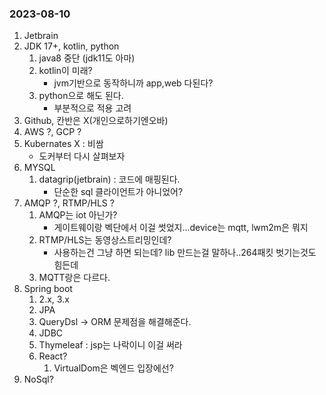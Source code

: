 ### 2023-08-10
1. Jetbrain
2. JDK 17+, kotlin, python
   1. java8 중단 (jdk11도 아마)
   2. kotlin이 미래?
        - jvm기반으로 동작하니까 app,web 다된다?
   3. python으로 해도 된다.
        - 부분적으로 적용 고려
3. Github, 칸반은 X(개인으로하기엔오바)
4. AWS ?, GCP ?
5. Kubernates X : 비쌈
    - 도커부터 다시 살펴보자
6. MYSQL
    1. datagrip(jetbrain) : 코드에 매핑된다.
        - 단순한 sql 클라이언트가 아니었어?
7. AMQP ?, RTMP/HLS ?
    1. AMQP는 iot 아닌가?
        - 게이트웨이랑 벡단에서 이걸 썻었지...device는 mqtt, lwm2m은 뭐지
    2. RTMP/HLS는 동영상스트리밍인데?
        - 사용하는건 그냥 하면 되는데? lib 만드는걸 말하나..264패킷 벗기는것도 힘든데
    3. MQTT랑은 다르다.
8. Spring boot
    1. 2.x, 3.x
    2. JPA
    3. QueryDsl → ORM 문제점을 해결해준다.
    4. JDBC
    5. Thymeleaf : jsp는 나락이니 이걸 써라
    6. React?
        1.  VirtualDom은 벡엔드 입장에선?
9.  NoSql?
